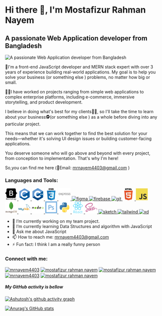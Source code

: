 # Hi there 👋, I'm Mostafizur Rahman Nayem
## A passionate Web Application developer from Bangladesh
![A passionate Web Application developer from Bangladesh](https://media.licdn.com/dms/image/D5616AQH9c5NtsMrHlg/profile-displaybackgroundimage-shrink_350_1400/0/1670677230575?e=1678320000&v=beta&t=d1iSOmSGscR1-p2uTmVCMwhjagcQ0mgSbljiA4P-s1k)


🤵I'm a front-end JavaScript developer and MERN stack expert
with over 3 years of experience building real-world applications. 
My goal is to help you solve your business (or something else ) problems,
no matter how big or small.

👨‍🏭I have worked on projects ranging from simple web applications to complex enterprise platforms,
including e-commerce, immersive storytelling, and product development.

I believe in doing what's best for my clients👨‍💼,
so I'll take the time to learn about your business🕵️(or something else )
as a whole before diving into any particular project.

This means that we can work together to find the best solution
for your needs—whether it's solving UI design issues 
or building customer-facing applications.

You deserve someone who will go above and beyond with every project,
from conception to implementation. That's why I'm here!

So,you can find me here (📧Email: mrnayem4403@gmail.com )

<h3 align="left">Languages and Tools:</h3>
<p align="left"> <a href="https://getbootstrap.com" target="_blank" rel="noreferrer"> <img src="https://raw.githubusercontent.com/devicons/devicon/master/icons/bootstrap/bootstrap-plain-wordmark.svg" alt="bootstrap" width="40" height="40"/> </a> <a href="https://www.cprogramming.com/" target="_blank" rel="noreferrer"> <img src="https://raw.githubusercontent.com/devicons/devicon/master/icons/c/c-original.svg" alt="c" width="40" height="40"/> </a> <a href="https://www.w3schools.com/cpp/" target="_blank" rel="noreferrer"> <img src="https://raw.githubusercontent.com/devicons/devicon/master/icons/cplusplus/cplusplus-original.svg" alt="cplusplus" width="40" height="40"/> </a> <a href="https://www.w3schools.com/css/" target="_blank" rel="noreferrer"> <img src="https://raw.githubusercontent.com/devicons/devicon/master/icons/css3/css3-original-wordmark.svg" alt="css3" width="40" height="40"/> </a> <a href="https://expressjs.com" target="_blank" rel="noreferrer"> <img src="https://raw.githubusercontent.com/devicons/devicon/master/icons/express/express-original-wordmark.svg" alt="express" width="40" height="40"/> </a> <a href="https://www.figma.com/" target="_blank" rel="noreferrer"> <img src="https://www.vectorlogo.zone/logos/figma/figma-icon.svg" alt="figma" width="40" height="40"/> </a> <a href="https://firebase.google.com/" target="_blank" rel="noreferrer"> <img src="https://www.vectorlogo.zone/logos/firebase/firebase-icon.svg" alt="firebase" width="40" height="40"/> </a> <a href="https://git-scm.com/" target="_blank" rel="noreferrer"> <img src="https://www.vectorlogo.zone/logos/git-scm/git-scm-icon.svg" alt="git" width="40" height="40"/> </a> <a href="https://www.w3.org/html/" target="_blank" rel="noreferrer"> <img src="https://raw.githubusercontent.com/devicons/devicon/master/icons/html5/html5-original-wordmark.svg" alt="html5" width="40" height="40"/> </a> <a href="https://developer.mozilla.org/en-US/docs/Web/JavaScript" target="_blank" rel="noreferrer"> <img src="https://raw.githubusercontent.com/devicons/devicon/master/icons/javascript/javascript-original.svg" alt="javascript" width="40" height="40"/> </a> <a href="https://www.mongodb.com/" target="_blank" rel="noreferrer"> <img src="https://raw.githubusercontent.com/devicons/devicon/master/icons/mongodb/mongodb-original-wordmark.svg" alt="mongodb" width="40" height="40"/> </a> <a href="https://www.mysql.com/" target="_blank" rel="noreferrer"> <img src="https://raw.githubusercontent.com/devicons/devicon/master/icons/mysql/mysql-original-wordmark.svg" alt="mysql" width="40" height="40"/> </a> <a href="https://nodejs.org" target="_blank" rel="noreferrer"> <img src="https://raw.githubusercontent.com/devicons/devicon/master/icons/nodejs/nodejs-original-wordmark.svg" alt="nodejs" width="40" height="40"/> </a> <a href="https://www.photoshop.com/en" target="_blank" rel="noreferrer"> <img src="https://raw.githubusercontent.com/devicons/devicon/master/icons/photoshop/photoshop-line.svg" alt="photoshop" width="40" height="40"/> </a> <a href="https://www.python.org" target="_blank" rel="noreferrer"> <img src="https://raw.githubusercontent.com/devicons/devicon/master/icons/python/python-original.svg" alt="python" width="40" height="40"/> </a> <a href="https://reactjs.org/" target="_blank" rel="noreferrer"> <img src="https://raw.githubusercontent.com/devicons/devicon/master/icons/react/react-original-wordmark.svg" alt="react" width="40" height="40"/> </a> <a href="https://sass-lang.com" target="_blank" rel="noreferrer"> <img src="https://raw.githubusercontent.com/devicons/devicon/master/icons/sass/sass-original.svg" alt="sass" width="40" height="40"/> </a> <a href="https://www.sketch.com/" target="_blank" rel="noreferrer"> <img src="https://www.vectorlogo.zone/logos/sketchapp/sketchapp-icon.svg" alt="sketch" width="40" height="40"/> </a> <a href="https://tailwindcss.com/" target="_blank" rel="noreferrer"> <img src="https://www.vectorlogo.zone/logos/tailwindcss/tailwindcss-icon.svg" alt="tailwind" width="40" height="40"/> </a> <a href="https://www.adobe.com/products/xd.html" target="_blank" rel="noreferrer"> <img src="https://cdn.worldvectorlogo.com/logos/adobe-xd.svg" alt="xd" width="40" height="40"/> </a> </p>

- 🔭 I’m currently working on my team project. 
- 🌱 I’m currently learning  Data Structures and algorithm with JavaScript 
- 💬 Ask me about JavaScript 
- 📫 How to reach me: mrnayem4403@gmail.com 
- ⚡ Fun fact: I think I am a really funny person 


<h3 align="left">Connect with me:</h3>
<p align="left">
<a href="https://twitter.com/mrnayem4403" target="blank"><img align="center" src="https://raw.githubusercontent.com/rahuldkjain/github-profile-readme-generator/master/src/images/icons/Social/twitter.svg" alt="mrnayem4403" height="30" width="40" /></a>
<a href="https://linkedin.com/in/mostafizur rahman nayem" target="blank"><img align="center" src="https://raw.githubusercontent.com/rahuldkjain/github-profile-readme-generator/master/src/images/icons/Social/linked-in-alt.svg" alt="mostafizur rahman nayem" height="30" width="40" /></a>
<a href="https://fb.com/mostafizur rahman nayem" target="blank"><img align="center" src="https://raw.githubusercontent.com/rahuldkjain/github-profile-readme-generator/master/src/images/icons/Social/facebook.svg" alt="mostafizur rahman nayem" height="30" width="40" /></a>
<a href="https://instagram.com/mrnayem4403" target="blank"><img align="center" src="https://raw.githubusercontent.com/rahuldkjain/github-profile-readme-generator/master/src/images/icons/Social/instagram.svg" alt="mrnayem4403" height="30" width="40" /></a>
<a href="https://www.youtube.com/c/mostafizur rahman nayem" target="blank"><img align="center" src="https://raw.githubusercontent.com/rahuldkjain/github-profile-readme-generator/master/src/images/icons/Social/youtube.svg" alt="mostafizur rahman nayem" height="30" width="40" /></a>

##### My GitHub activity is bellow
[![Ashutosh's github activity graph](https://github-readme-activity-graph.cyclic.app/graph?username=mrnayem2026&theme=dracula)](https://github.com/ashutosh00710/github-readme-activity-graph)


[![Anurag's GitHub stats](https://github-readme-stats.vercel.app/api?username=mrnayem2026&show_icons=true&theme=radical)](https://github.com/anuraghazra/github-readme-stats)
